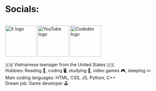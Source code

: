 <!DOCTYPE html>
<html>
  <h1>Socials:</h1><br />
  <a href="https://x.com/banhmipan"><img src="https://pbs.twimg.com/profile_images/1683899100922511378/5lY42eHs_400x400.jpg" alt="X logo" width=100px height=100px margin=5px></a>
  <a href="https://www.youtube.com/@banhmipan"><img src="https://yt3.googleusercontent.com/584JjRp5QMuKbyduM_2k5RlXFqHJtQ0qLIPZpwbUjMJmgzZngHcam5JMuZQxyzGMV5ljwJRl0Q=s900-c-k-c0x00ffffff-no-rj" alt="YouTube logo" width=100px height=100px margin=5px></a>
  <a href="https://www.codedex.io/@banhmipan"><img src="https://avatars.githubusercontent.com/u/105237839?s=200&v=4" alt="Codedex logo" width=100px height=100px margin=5px></a>
  <p>
    🇻🇳 Vietnamese teenager from the United States 🇺🇸<br />
    Hobbies: Reading 📖, coding 🖥️, studying 📑, video games 🎮, sleeping 💤<br />
    Main coding languages: HTML, CSS, JS, Python, C++<br />
    Dream job: Game developer 🕹️
  </p>
</html>
